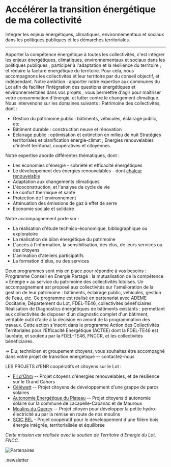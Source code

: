 # Accélérer la transition énergétique de ma collectivité

Intégrer les enjeux énergétiques, climatiques, environnementaux et sociaux dans les politiques publiques et les démarches territoriales.

---

Apporter la compétence énergétique à toutes les collectivités, c'est intégrer les enjeux énergétiques, climatiques, environnementaux et sociaux dans les politiques publiques ; participer à l'adaptation et la résilience du territoire ; et réduire la facture énergétique du territoire.
Pour cela, nous accompagnons les collectivités et leur territoire par du conseil objectif, et indépendant. Notre ambition : apporter notre expertise aux communes du Lot afin de faciliter l'intégration des questions énergétiques et environnementales dans vos projets ; vous permettre d'agir pour maîtriser votre consommation d'énergie, et lutter contre le changement climatique.
Nous intervenons sur les domaines suivants :
Patrimoine des collectivités, dont :

- Gestion du patrimoine public : bâtiments, véhicules, éclairage public, etc.
- Bâtiment durable : construction neuve et rénovation
- Eclairage public : optimisation et extinction en milieu de nuit
  Stratégies territoriales et planification énergie-climat ;
  Energies renouvelables d'intérêt territorial, coopératives et citoyennes.

Notre expertise aborde différentes thématiques, dont :

- Les économies d'énergie - sobriété et efficacité énergétiques
- Le développement des énergies renouvelables - dont [chaleur renouvelable](http://www.quercy-energies.fr/votre-projet/transition-energetique-collectivite/produire-chaleur)
- Adaptation aux changements climatiques
- L'écoconstruction, et l'analyse de cycle de vie
- Le confort thermique et santé
- Protection de l'environnement
- Atténuation des émissions de gaz à effet de serre
- Economie sociale et solidaire

Notre accompagnement porte sur :

- La réalisation d'étude technico-économique, bibliographique ou exploratoire
- La réalisation de bilan énergétique du patrimoine
- L'accès à l'information, la sensibilisation, des élus, de leurs services ou des
  citoyens
- L'animation d'ateliers participatifs
- La formation d'élus, ou des services

Deux programmes sont mis en place pour répondre à vos besoins :
Programme Conseil en Energie Partagé : la mutualisation de la compétence « Énergie » au service du patrimoine des collectivités lotoises. Un accompagnement est proposé aux collectivités sur l'amélioration de la gestion de leur patrimoine : bâtiments, éclairage public, véhicules, gestion de l'eau, etc.
Ce programme est réalisé en partenariat avec ADEME Occitanie, Département du Lot, FDEL-TE46, collectivités bénéficiaires
Réalisation de Diagnostics énergétiques de bâtiments existants : permettant aux collectivités de disposer d'un diagnostic complet d'un bâtiment, véritable outil d'aide à la décision en amont de la programmation des travaux.
Cette action s'inscrit dans le programme Action des Collectivités Territoriales pour l'Efficacité Energétique (ACTEE) dont la FDEL-TE46 est lauréate, et soutenu par la FDEL-TE46, FNCCR, et les collectivités bénéficiaires.

\=> Elu, technicien et groupement citoyens, vous souhaitez être accompagné dans votre projet de transition énergétique -- contactez-nous

LES PROJETS d'ENR coopératifs et citoyens sur le Lot :

- [Fil d'Ohm](https://www.fildohm.com/home) -- Projet citoyens d'énergies renouvelables, et de résilience sur le Grand Cahors
- [Céléwatt](https://celewatt.fr) -- Projet citoyens de développement d'une grappe de parcs solaires
- [Autonomie Energétique du Plateau](https://www.autonomieenergetique46.com/) -- Projet citoyens d'autonomie solaire sur la commune de Lacapelle-Cabanac et de Mauroux
- [Moulins du Quercy](http://moulinsduquercy.com) -- Projet citoyen pour développer la petite hydro-électricité au par la remise en route de nos moulins
- [SCIC BEL](https://boisenergielot.fr) - Projet coopératif pour le développement d'une filière bois énergie intégrée, territorialisée et équilibrée

_Cette mission est réalisée avec le soutien de Territoire d'Energie du Lot, FNCC._

![Partenaires](/partenaires/transition-energetique-collectivite-partenaires.png)

:newsletter
